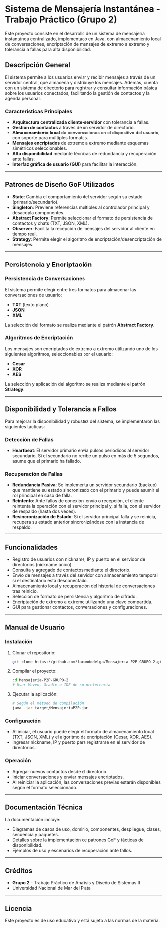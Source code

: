 # Sistema de Mensajería Instantánea - Trabajo Práctico (Grupo 2)

Este proyecto consiste en el desarrollo de un sistema de mensajería instantánea centralizado, implementado en Java, con almacenamiento local de conversaciones, encriptación de mensajes de extremo a extremo y tolerancia a fallas para alta disponibilidad.

## Descripción General

El sistema permite a los usuarios enviar y recibir mensajes a través de un servidor central, que almacena y distribuye los mensajes. Además, cuenta con un sistema de directorio para registrar y consultar información básica sobre los usuarios conectados, facilitando la gestión de contactos y la agenda personal.

### Características Principales

- **Arquitectura centralizada cliente-servidor** con tolerancia a fallas.
- **Gestión de contactos** a través de un servidor de directorio.
- **Almacenamiento local** de conversaciones en el dispositivo del usuario, con soporte para múltiples formatos.
- **Mensajes encriptados** de extremo a extremo mediante esquemas simétricos seleccionables.
- **Alta disponibilidad** mediante técnicas de redundancia y recuperación ante fallas.
- **Interfaz gráfica de usuario (GUI)** para facilitar la interacción.

---

## Patrones de Diseño GoF Utilizados

- **State**: Cambia el comportamiento del servidor según su estado (primario/secundario).
- **Singleton**: Previene referencias múltiples al controlador principal y desacopla componentes.
- **Abstract Factory**: Permite seleccionar el formato de persistencia de contactos y chats (TXT, JSON, XML).
- **Observer**: Facilita la recepción de mensajes del servidor al cliente en tiempo real.
- **Strategy**: Permite elegir el algoritmo de encriptación/desencriptación de mensajes.

---

## Persistencia y Encriptación

### Persistencia de Conversaciones

El sistema permite elegir entre tres formatos para almacenar las conversaciones de usuario:
- **TXT** (texto plano)
- **JSON**
- **XML**

La selección del formato se realiza mediante el patrón **Abstract Factory**.

### Algoritmos de Encriptación

Los mensajes son encriptados de extremo a extremo utilizando uno de los siguientes algoritmos, seleccionables por el usuario:
- **Cesar**
- **XOR**
- **AES**

La selección y aplicación del algoritmo se realiza mediante el patrón **Strategy**.

---

## Disponibilidad y Tolerancia a Fallos

Para mejorar la disponibilidad y robustez del sistema, se implementaron las siguientes tácticas:

### Detección de Fallas

- **Heartbeat**: El servidor primario envía pulsos periódicos al servidor secundario. Si el secundario no recibe un pulso en más de 5 segundos, asume que el primario ha fallado.

### Recuperación de Fallas

- **Redundancia Pasiva**: Se implementa un servidor secundario (backup) que mantiene su estado sincronizado con el primario y puede asumir el rol principal en caso de falla.
- **Reintento**: Ante fallos de conexión, envío o recepción, el cliente reintenta la operación con el servidor principal y, si falla, con el servidor de respaldo (hasta dos veces).
- **Resincronización de Estado**: Si el servidor principal falla y se reinicia, recupera su estado anterior sincronizándose con la instancia de respaldo.

---

## Funcionalidades

- Registro de usuarios con nickname, IP y puerto en el servidor de directorios (nickname único).
- Consulta y agregado de contactos mediante el directorio.
- Envío de mensajes a través del servidor con almacenamiento temporal si el destinatario está desconectado.
- Almacenamiento local y recuperación del historial de conversaciones tras reinicio.
- Selección de formato de persistencia y algoritmo de cifrado.
- Encriptación de extremo a extremo utilizando una clave compartida.
- GUI para gestionar contactos, conversaciones y configuraciones.

---

## Manual de Usuario

### Instalación

1. Clonar el repositorio:
   ```sh
   git clone https://github.com/facundodelga/Mensajeria-P2P-GRUPO-2.git
   ```
2. Compilar el proyecto:
   ```sh
   cd Mensajeria-P2P-GRUPO-2
   # Usar Maven, Gradle o IDE de su preferencia
   ```
3. Ejecutar la aplicación:
   ```sh
   # Según el método de compilación
   java -jar target/MensajeriaP2P.jar
   ```

### Configuración

- Al iniciar, el usuario puede elegir el formato de almacenamiento local (TXT, JSON, XML) y el algoritmo de encriptación (Cesar, XOR, AES).
- Ingresar nickname, IP y puerto para registrarse en el servidor de directorios.

### Operación

- Agregar nuevos contactos desde el directorio.
- Iniciar conversaciones y enviar mensajes encriptados.
- Al reiniciar la aplicación, las conversaciones previas estarán disponibles según el formato seleccionado.

---

## Documentación Técnica

La documentación incluye:
- Diagramas de casos de uso, dominio, componentes, despliegue, clases, secuencia y paquetes.
- Detalles sobre la implementación de patrones GoF y tácticas de disponibilidad.
- Ejemplos de uso y escenarios de recuperación ante fallos.

---

## Créditos

- **Grupo 2** - Trabajo Práctico de Analisis y Diseño de Sistemas II
- Universidad Nacional de Mar del Plata

---

## Licencia

Este proyecto es de uso educativo y está sujeto a las normas de la materia.
